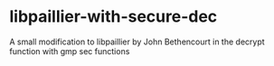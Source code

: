 # libpaillier-with-secure-dec
A small modification to libpaillier by John Bethencourt in the decrypt function with gmp sec functions
